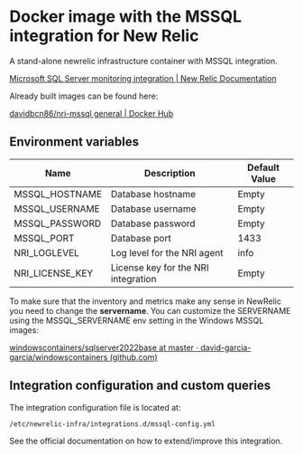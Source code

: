 

# Docker image with the MSSQL integration for New Relic

A stand-alone newrelic infrastructure container with MSSQL integration.

[Microsoft SQL Server monitoring integration | New Relic Documentation](https://docs.newrelic.com/es/docs/infrastructure/host-integrations/host-integrations-list/microsoft-sql/microsoft-sql-server-integration/)

Already built images can be found here:

[davidbcn86/nri-mssql general | Docker Hub](https://hub.docker.com/repository/docker/davidbcn86/nri-mssql/general)

## **Environment variables**

| Name            | Description                         | Default Value |
| --------------- | ----------------------------------- | ------------- |
| MSSQL_HOSTNAME  | Database hostname                   | Empty         |
| MSSQL_USERNAME  | Database username                   | Empty         |
| MSSQL_PASSWORD  | Database password                   | Empty         |
| MSSQL_PORT      | Database port                       | 1433          |
| NRI_LOGLEVEL    | Log level for the NRI agent         | info          |
| NRI_LICENSE_KEY | License key for the NRI integration | Empty         |

To make sure that the inventory and metrics make any sense in NewRelic you need to change the **servername**. You can customize the SERVERNAME using the MSSQL_SERVERNAME env setting in the Windows MSSQL images:

[windowscontainers/sqlserver2022base at master · david-garcia-garcia/windowscontainers (github.com)](https://github.com/david-garcia-garcia/windowscontainers/tree/master/sqlserver2022base)

## Integration configuration and custom queries

The integration configuration file is located at:

```bash
/etc/newrelic-infra/integrations.d/mssql-config.yml
```

See the official documentation on how to extend/improve this integration.
